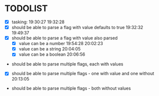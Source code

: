 # TODOLIST

- [x] tasking: 19:30:27 19:32:28
- [x] should be able to parse a flag with value defaults to true 19:32:32 19:49:37
- [x] should be able to parse a flag with value also parsed
  - [x] value can be a number 19:54:28 20:02:23
  - [x] value can be a string 20:04:05
  - [x] value can be a boolean 20:06:56
- should be able to parse multiple flags, each with values 
- [x] should be able to parse multiple flags - one with value and one without 20:13:05
- should be able to parse multiple flags - both without values
